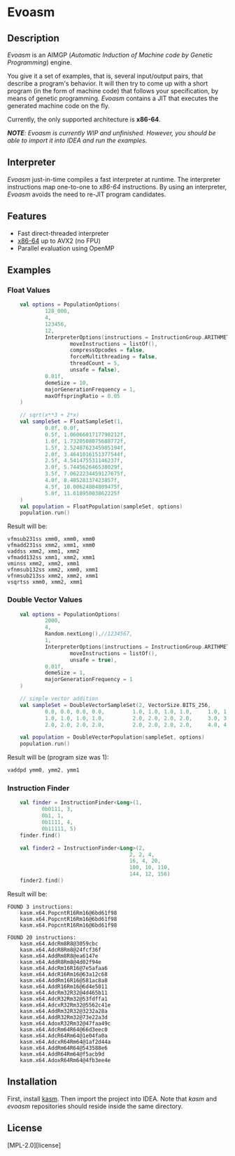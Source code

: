# Evoasm

## Description

*Evoasm* is an AIMGP (*Automatic Induction of Machine code by Genetic Programming*) engine.

You give it a set of examples, that is, several input/output pairs, that describe a program's behavior.
It will then try to come up with a short program (in the form of machine code) that follows your specification,
by means of genetic programming.
*Evoasm* contains a JIT that executes the generated machine code on the fly.

Currently, the only supported architecture is **x86-64**.

***NOTE**: Evoasm is currently WIP and unfinished. However, you
 should be able to import it into IDEA and run the examples.*

## Interpreter

*Evoasm* just-in-time compiles a fast interpreter at runtime. The interpreter instructions
map one-to-one to *x86-64* instructions. By using an interpreter, *Evoasm* avoids the need 
to re-JIT program candidates.

## Features

* Fast direct-threaded interpreter
* [x86-64](https://github.com/evoasm/kasm) up to AVX2 (no FPU)
* Parallel evaluation using OpenMP

## Examples

### Float Values

```kotlin
    val options = PopulationOptions(
            128_000,
            4,
            123456,
            12,
            InterpreterOptions(instructions = InstructionGroup.ARITHMETIC_SS_AVX_XMM_INSTRUCTIONS.instructions.filterNot { it == VroundssXmmXmmXmmm32Imm8 },
                    moveInstructions = listOf(),
                    compressOpcodes = false,
                    forceMultithreading = false,
                    threadCount = 5,
                    unsafe = false),
            0.01f,
            demeSize = 10,
            majorGenerationFrequency = 1,
            maxOffspringRatio = 0.05
    )

    // sqrt(x**3 + 2*x)
    val sampleSet = FloatSampleSet(1,
            0.0f, 0.0f,
            0.5f, 1.0606601717798212f,
            1.0f, 1.7320508075688772f,
            1.5f, 2.5248762345905194f,
            2.0f, 3.4641016151377544f,
            2.5f, 4.541475531146237f,
            3.0f, 5.744562646538029f,
            3.5f, 7.0622234459127675f,
            4.0f, 8.48528137423857f,
            4.5f, 10.00624804809475f,
            5.0f, 11.61895003862225f
    )
    val population = FloatPopulation(sampleSet, options)
    population.run()
```

Result will be:

```
vfmsub231ss xmm0, xmm0, xmm0
vfmadd231ss xmm2, xmm1, xmm0
vaddss xmm2, xmm1, xmm2
vfmadd132ss xmm1, xmm2, xmm1
vminss xmm2, xmm2, xmm1
vfnmsub132ss xmm2, xmm0, xmm1
vfnmsub213ss xmm2, xmm2, xmm1
vsqrtss xmm0, xmm2, xmm1
```

### Double Vector Values

```kotlin
    val options = PopulationOptions(
            2000,
            4,
            Random.nextLong(),//1234567,
            1,
            InterpreterOptions(instructions = InstructionGroup.ARITHMETIC_PD_AVX_YMM_INSTRUCTIONS.instructions,
                    moveInstructions = listOf(),
                    unsafe = true),
            0.01f,
            demeSize = 1,
            majorGenerationFrequency = 1
    )

    // simple vector addition
    val sampleSet = DoubleVectorSampleSet(2, VectorSize.BITS_256,
            0.0, 0.0, 0.0, 0.0,         1.0, 1.0, 1.0, 1.0,     1.0, 1.0, 1.0, 1.0,
            1.0, 1.0, 1.0, 1.0,         2.0, 2.0, 2.0, 2.0,     3.0, 3.0, 3.0, 3.0,
            2.0, 2.0, 2.0, 2.0,         2.0, 2.0, 2.0, 2.0,     4.0, 4.0, 4.0, 4.0)

    val population = DoubleVectorPopulation(sampleSet, options)
    population.run()
```

Result will be (program size was 1):
```kotlin
vaddpd ymm0, ymm2, ymm1
```

### Instruction Finder

```kotlin
    val finder = InstructionFinder<Long>(1,
           0b0111, 3,
           0b1, 1,
           0b1111, 4,
           0b11111, 5)
    finder.find()

    val finder2 = InstructionFinder<Long>(2,
                                       2, 2, 4,
                                       16, 4, 20,
                                       100, 10, 110,
                                       144, 12, 156)
    finder2.find()

```

Result will be:
```
FOUND 3 instructions:
	kasm.x64.PopcntR16Rm16@6bd61f98
	kasm.x64.PopcntR16Rm16@6bd61f98
	kasm.x64.PopcntR16Rm16@6bd61f98

FOUND 20 instructions:
	kasm.x64.AdcRm8R8@3059cbc
	kasm.x64.AdcR8Rm8@24fcf36f
	kasm.x64.AddRm8R8@ea6147e
	kasm.x64.AddR8Rm8@4d02f94e
	kasm.x64.AdcRm16R16@7e5afaa6
	kasm.x64.AdcR16Rm16@63a12c68
	kasm.x64.AddRm16R16@581ac8a8
	kasm.x64.AddR16Rm16@6d4e5011
	kasm.x64.AdcRm32R32@4d465b11
	kasm.x64.AdcR32Rm32@53fdffa1
	kasm.x64.AdcxR32Rm32@5562c41e
	kasm.x64.AddRm32R32@3232a28a
	kasm.x64.AddR32Rm32@73e22a3d
	kasm.x64.AdoxR32Rm32@47faa49c
	kasm.x64.AdcRm64R64@66d3eec0
	kasm.x64.AdcR64Rm64@1e04fa0a
	kasm.x64.AdcxR64Rm64@1af2d44a
	kasm.x64.AddRm64R64@543588e6
	kasm.x64.AddR64Rm64@f5acb9d
	kasm.x64.AdoxR64Rm64@4fb3ee4e
```


## Installation
First, install [kasm](https://github.com/evoasm/kasm).
Then import the project into IDEA.
Note that *kasm* and *evoasm* repositories should reside inside the same directory.

## License

[MPL-2.0][license]

